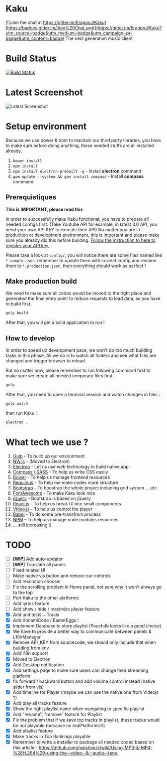 # Kaku

[![Join the chat at https://gitter.im/EragonJ/Kaku](https://badges.gitter.im/Join%20Chat.svg)](https://gitter.im/EragonJ/Kaku?utm_source=badge&utm_medium=badge&utm_campaign=pr-badge&utm_content=badge)
The next generation music client

# Build Status

[![Build Status](https://travis-ci.org/EragonJ/kaku.svg?branch=master)](https://travis-ci.org/EragonJ/kaku)

# Latest Screenshot

![Latest Screenshot](http://i.imgur.com/xeIrxyu.jpg)

# Setup environment

Because we use bower & npm to maintain our third party libraries, you have to make sure before doing anything, these needed stuffs are all installed already.

1. `bower install`
2. `npm install`
3. `npm install electron-prebuilt -g` - Install **electron** command
4. `gem update --system && gem install compass` - Install **compass** command

## Prerequistiques

**This is IMPORTANT, please read this**

In order to successfully make Kaku functional, you have to prepare all needed configs first. (Take Youtube API for example, in latest 3.0 API, you need your own API KEY to execute their API)  No matter you are in production or development environment, this is important and please make sure you already did this before building. [Follow the instruction to here to register your API key.](https://developers.google.com/youtube/v3/getting-started)

Please take a look at `config/`, you will notice there are some files named like `*.sample.json`, remember to update them with correct config and rename them to `*.production.json`, then everything should work as perfect !

## Make production build

We need to make sure all codes would be moved to the right place and generated the final entry point to reduce requests to load data, so you have to build first.

```bash
gulp build
```

After that, you will get a solid application to run !

## How to develop

In order to speed up development pace, we won't do too much building tasks in this phase. All we do is to watch all folders and see what files are changed and trigger browser to reload.

But no matter how, please remember to run following command first to make sure we create all needed temporary files first.

```bash
gulp
```

After that, you need to open a terminal session and watch changes in files :

```bash
gulp watch
```

then run Kaku :

```bash
electron .
```

# What tech we use ?

1. [Gulp](http://gulpjs.com/) - To build up our environment
2. [NW.js](http://nwjs.io/) - (Moved to Electron)
3. [Electron](http://electron.atom.io) - Let us use web technology to build native app
4. [Compass / SASS](http://compass-style.org/) - To help us write CSS easily
5. [Bower](http://bower.io/) - To help us manage frontend resources
6. [Require.js](http://requirejs.org/) - To help me make codes more structure
7. [Bootstrap](http://getbootstrap.com/) - To boostrap the whole project including grid system ... etc
8. [FontAwesome](http://fortawesome.github.io/Font-Awesome/) - To make Kaku look nice
9. [jQuery](https://jquery.com/) - Bootstrap is based on jQuery
10. [React.js](http://reactjs.org/) - To help us break UI into small components
11. [Video.js](http://www.videojs.com/) - To help us control the player
12. [Babel](https://babeljs.io/) - To do some pre-transfrom process
13. [NPM](https://www.npmjs.org/) - To help us manage node modules resources
14. ... still increasing :)

# TODO

- [ ] **[WIP]** Add auto-updator
- [ ] **[WIP]** Translate all panels
- [ ] Fixed related UI
- [ ] Make native vjs button and remove our controls
- [ ] Add resolution chooser
- [ ] Fix the scrolling problem in Home panel, not sure why it won't always go to the top
- [ ] Port Kaku to the other platforms
- [ ] Add lyrics feature
- [ ] Add show / hide / maximize player feature
- [x] Add unit tests + Travis
- [x] Add KonamiCode / EasterEggs !
- [x] Implement Database to store playlist (Pouchdb looks like a good choice)
- [x] We have to provide a better way to communicate between panels & L10nManager
- [x] Remove API_KEY from sourcecode, we should only include that when building from env
- [x] Add i18n support
- [x] Moved to Electron
- [x] Add Desktop notification
- [x] Add settings page to make sure users can change their streaming platform
- [x] fix forward / backward button and add volume control instead (native slider from vjs)
- [x] Add timeline for Player (maybe we can use the native one from Videojs ?)
- [x] Add play all tracks feature
- [x] Show the right playlist name when navigating to specific playlist
- [x] Add "rename", "remove" feature for Playlist
- [x] Fix the problem that if we save top tracks in playlist, these tracks would be not playable (because no realPlatformUrl)
- [x] Add playlist feature
- [x] Make tracks in Top Rankings playable
- [x] Remember to write a installer to package all needed codec based on this article - https://github.com/nwjs/nw.js/wiki/Using-MP3-&-MP4-%28H.264%29-using-the--video--&--audio--tags.
